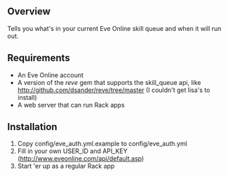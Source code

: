Overview
--------

Tells you what's in your current Eve Online skill queue and when it will run out.

Requirements
------------

* An Eve Online account
* A version of the *reve* gem that supports the skill_queue api, like <http://github.com/dsander/reve/tree/master> (I couldn't get lisa's to install)
* A web server that can run Rack apps

Installation
------------

1. Copy config/eve_auth.yml.example to config/eve_auth.yml
1. Fill in your own USER_ID and API_KEY (<http://www.eveonline.com/api/default.asp>)
1. Start 'er up as a regular Rack app
